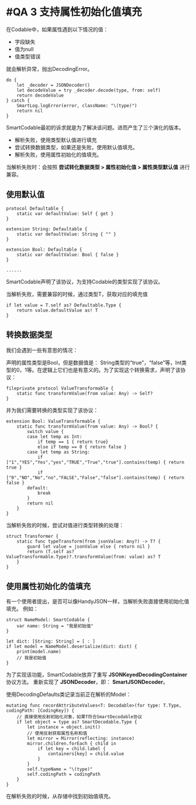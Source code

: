 # #QA 3 支持属性初始化值填充



在Codable中，如果属性遇到以下情况的值： 

* 字段缺失
* 值为null
* 值类型错误

就会解析异常，抛出DecodingError。

```
do {
    let _decoder = JSONDecoder()
    let decodeValue = try _decoder.decode(type, from: self)
    return decodeValue
} catch {
    SmartLog.logError(error, className: "\(type)")
    return nil
}
```



SmartCodable最初的诉求就是为了解决该问题。进而产生了三个演化的版本。

* 解析失败，使用类型默认值进行填充
* 尝试转换数据类型，如果还是失败，使用默认值填充。
* 解析失败，使用属性初始化的值填充。

当解析失败时：会按照 **尝试转化数据类型 > 属性初始化值 > 属性类型默认值** 进行兼容。



## 使用默认值

```
protocol Defaultable {
    static var defaultValue: Self { get }
}

extension String: Defaultable {
    static var defaultValue: String { "" }
}

extension Bool: Defaultable {
    static var defaultValue: Bool { false }
}

......
```

SmartCodable声明了该协议，为支持Codable的类型实现了该协议。

当解析失败，需要兼容的时候，通过类型T，获取对应的填充值

```
if let value = T.self as? Defaultable.Type {
    return value.defaultValue as! T
}
```



## 转换数据类型

我们会遇到一些有意思的情况： 

声明的属性类型是Bool，但是数据值是： String类型的“true”，“false”等，Int类型的0，1等。在逻辑上它们也是有意义的。为了实现这个转换需求，声明了该协议：

```
fileprivate protocol ValueTransformable {
    static func transformValue(from value: Any) -> Self?
}
```

并为我们需要转换的类型实现了该协议： 

```
extension Bool: ValueTransformable {
    static func transformValue(from value: Any) -> Bool? {
        switch value {
        case let temp as Int:
            if temp == 1 { return true}
            else if temp == 0 { return false }
        case let temp as String:
            if ["1","YES","Yes","yes","TRUE","True","true"].contains(temp) { return true }
            if ["0","NO","No","no","FALSE","False","false"].contains(temp) { return false }
        default:
            break
        }
        return nil
    }
}
```

当解析失败的时候，尝试对值进行类型转换的处理：

```
struct Transformer {
    static func typeTransform(from jsonValue: Any?) -> T? {
        guard let value = jsonValue else { return nil }
        return (T.self as? ValueTransformable.Type)?.transformValue(from: value) as? T
    }
}
```



## 使用属性初始化的值填充

有一个使用者提出，是否可以像HandyJSON一样，当解析失败直接使用初始化值填充。 例如：

```
struct NameModel: SmartCodable {
    var name: String = "我是初始值"
}

let dict: [String: String] = [ : ]
if let model = NameModel.deserialize(dict: dict) {
    print(model.name)
    // 我是初始值
}
```

为了实现该功能，SmartCodable放弃了重写 **JSONKeyedDecodingContainer** 协议方法。 重新实现了 **JSONDecoder**，即： **SmartJSONDecoder**。

使用DecodingDefaults类记录当前正在解析的Model：

```
mutating func recordAttributeValues<T: Decodable>(for type: T.Type, codingPath: [CodingKey]) {
    // 直接使用反射初始化对象，如果T符合SmartDecodable协议
    if let object = type as? SmartDecodable.Type {
        let instance = object.init()
        // 使用反射获取属性名称和值
        let mirror = Mirror(reflecting: instance)
        mirror.children.forEach { child in
            if let key = child.label {
                containers[key] = child.value
            }
        }
        self.typeName = "\(type)"
        self.codingPath = codingPath
    }
}
```

在解析失败的时候，从存储中找到初始值填充。 